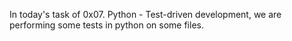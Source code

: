 In today's task of 0x07. Python - Test-driven development, we are performing some tests in python on some files.
